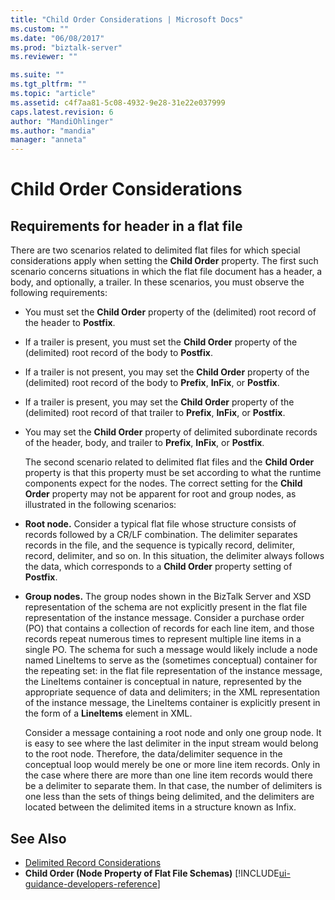 ```yaml
---
title: "Child Order Considerations | Microsoft Docs"
ms.custom: ""
ms.date: "06/08/2017"
ms.prod: "biztalk-server"
ms.reviewer: ""

ms.suite: ""
ms.tgt_pltfrm: ""
ms.topic: "article"
ms.assetid: c4f7aa81-5c08-4932-9e28-31e22e037999
caps.latest.revision: 6
author: "MandiOhlinger"
ms.author: "mandia"
manager: "anneta"
---
```

# Child Order Considerations

## Requirements for header in a flat file
There are two scenarios related to delimited flat files for which special considerations apply when setting the **Child Order** property. The first such scenario concerns situations in which the flat file document has a header, a body, and optionally, a trailer. In these scenarios, you must observe the following requirements:  

- You must set the **Child Order** property of the (delimited) root record of the header to **Postfix**.  

- If a trailer is present, you must set the **Child Order** property of the (delimited) root record of the body to **Postfix**.  

- If a trailer is not present, you may set the **Child Order** property of the (delimited) root record of the body to **Prefix**, **InFix**, or **Postfix**.  

- If a trailer is present, you may set the **Child Order** property of the (delimited) root record of that trailer to **Prefix**, **InFix**, or **Postfix**.  

- You may set the **Child Order** property of delimited subordinate records of the header, body, and trailer to **Prefix**, **InFix**, or **Postfix**.  

  The second scenario related to delimited flat files and the **Child Order** property is that this property must be set according to what the runtime components expect for the nodes. The correct setting for the **Child Order** property may not be apparent for root and group nodes, as illustrated in the following scenarios:  

- **Root node.** Consider a typical flat file whose structure consists of records followed by a CR/LF combination. The delimiter separates records in the file, and the sequence is typically record, delimiter, record, delimiter, and so on. In this situation, the delimiter always follows the data, which corresponds to a **Child Order** property setting of **Postfix**.  

- **Group nodes.** The group nodes shown in the BizTalk Server and XSD representation of the schema are not explicitly present in the flat file representation of the instance message. Consider a purchase order (PO) that contains a collection of records for each line item, and those records repeat numerous times to represent multiple line items in a single PO. The schema for such a message would likely include a node named LineItems to serve as the (sometimes conceptual) container for the repeating set: in the flat file representation of the instance message, the LineItems container is conceptual in nature, represented by the appropriate sequence of data and delimiters; in the XML representation of the instance message, the LineItems container is explicitly present in the form of a **LineItems** element in XML.  

  Consider a message containing a root node and only one group node. It is easy to see where the last delimiter in the input stream would belong to the root node. Therefore, the data/delimiter sequence in the conceptual loop would merely be one or more line item records. Only in the case where there are more than one line item records would there be a delimiter to separate them. In that case, the number of delimiters is one less than the sets of things being delimited, and the delimiters are located between the delimited items in a structure known as Infix.  

## See Also  
- [Delimited Record Considerations](../core/delimited-record-considerations.md)   
- **Child Order (Node Property of Flat File Schemas)** [!INCLUDE[ui-guidance-developers-reference](../includes/ui-guidance-developers-reference.md)]
